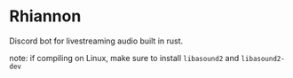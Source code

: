 # Rhiannon

Discord bot for livestreaming audio built in rust. 

note: if compiling on Linux, make sure to install `libasound2` and `libasound2-dev`
